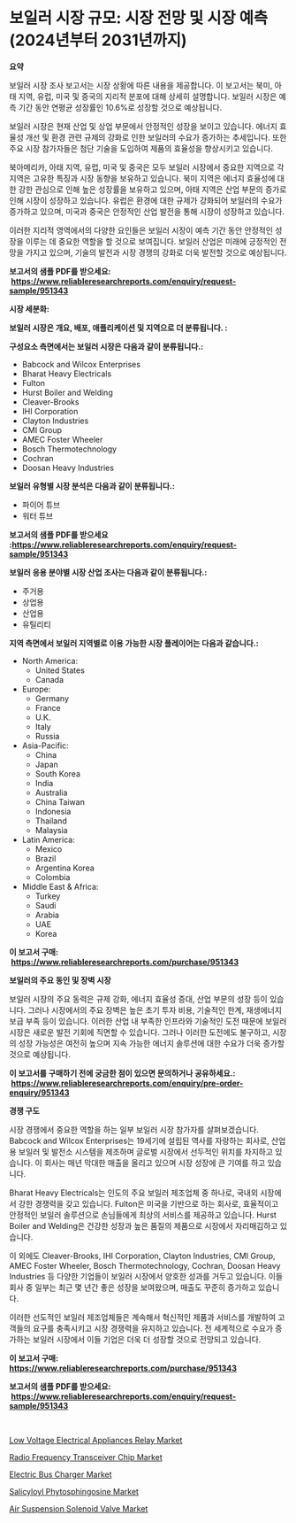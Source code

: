 <p><h1>보일러 시장 규모: 시장 전망 및 시장 예측 (2024년부터 2031년까지)</h1></p><p><strong>요약</strong></p>
<p><p>보일러 시장 조사 보고서는 시장 상황에 따른 내용을 제공합니다. 이 보고서는 북미, 아태 지역, 유럽, 미국 및 중국의 지리적 분포에 대해 상세히 설명합니다. 보일러 시장은 예측 기간 동안 연평균 성장률인 10.6%로 성장할 것으로 예상됩니다.</p><p>보일러 시장은 현재 산업 및 상업 부문에서 안정적인 성장을 보이고 있습니다. 에너지 효율성 개선 및 환경 관련 규제의 강화로 인한 보일러의 수요가 증가하는 추세입니다. 또한 주요 시장 참가자들은 첨단 기술을 도입하여 제품의 효율성을 향상시키고 있습니다.</p><p>북아메리카, 아태 지역, 유럽, 미국 및 중국은 모두 보일러 시장에서 중요한 지역으로 각 지역은 고유한 특징과 시장 동향을 보유하고 있습니다. 북미 지역은 에너지 효율성에 대한 강한 관심으로 인해 높은 성장률을 보유하고 있으며, 아태 지역은 산업 부문의 증가로 인해 시장이 성장하고 있습니다. 유럽은 환경에 대한 규제가 강화되어 보일러의 수요가 증가하고 있으며, 미국과 중국은 안정적인 산업 발전을 통해 시장이 성장하고 있습니다.</p><p>이러한 지리적 영역에서의 다양한 요인들은 보일러 시장이 예측 기간 동안 안정적인 성장을 이루는 데 중요한 역할을 할 것으로 보여집니다. 보일러 산업은 미래에 긍정적인 전망을 가지고 있으며, 기술의 발전과 시장 경쟁의 강화로 더욱 발전할 것으로 예상됩니다.</p></p>
<p><strong>보고서의 샘플 PDF를 받으세요: &nbsp;<a href="https://www.reliableresearchreports.com/enquiry/request-sample/951343">https://www.reliableresearchreports.com/enquiry/request-sample/951343</a></strong></p>
<p><strong>시장 세분화:</strong></p>
<p><strong> 보일러 시장은 개요, 배포, 애플리케이션 및 지역으로 더 분류됩니다. :</strong></p>
<p><strong>구성요소 측면에서는 보일러 시장은 다음과 같이 분류됩니다.:</strong></p>
<p><ul><li>Babcock and Wilcox Enterprises</li><li>Bharat Heavy Electricals</li><li>Fulton</li><li>Hurst Boiler and Welding</li><li>Cleaver-Brooks</li><li>IHI Corporation</li><li>Clayton Industries</li><li>CMI Group</li><li>AMEC Foster Wheeler</li><li>Bosch Thermotechnology</li><li>Cochran</li><li>Doosan Heavy Industries</li></ul></p>
<p><strong> 보일러 유형별 시장 분석은 다음과 같이 분류됩니다.:</strong></p>
<p><ul><li>파이어 튜브</li><li>워터 튜브</li></ul></p>
<p><strong>보고서의 샘플 PDF를 받으세요 :<a href="https://www.reliableresearchreports.com/enquiry/request-sample/951343">https://www.reliableresearchreports.com/enquiry/request-sample/951343</a></strong></p>
<p><strong> 보일러 응용 분야별 시장 산업 조사는 다음과 같이 분류됩니다.:</strong></p>
<p><ul><li>주거용</li><li>상업용</li><li>산업용</li><li>유틸리티</li></ul></p>
<p><strong>지역 측면에서 보일러 지역별로 이용 가능한 시장 플레이어는 다음과 같습니다.:</strong></p>
<p><ul>
    <li>
        North America:
        <ul>
            <li>United States</li>
            <li>Canada</li>
        </ul>
    </li>
    <li>
        Europe:
        <ul>
            <li>Germany</li>
            <li>France</li>
            <li>U.K.</li>
            <li>Italy</li>
            <li>Russia</li>
        </ul>
    </li>
    <li>
        Asia-Pacific:
        <ul>
            <li>China</li>
            <li>Japan</li>
            <li>South Korea</li>
            <li>India</li>
            <li>Australia</li>
            <li>China Taiwan</li>
            <li>Indonesia</li>
            <li>Thailand</li>
            <li>Malaysia</li>
        </ul>
    </li>
    <li>
        Latin America:
        <ul>
            <li>Mexico</li>
            <li>Brazil</li>
            <li>Argentina Korea</li>
            <li>Colombia</li>
        </ul>
    </li>
    <li>
        Middle East & Africa:
        <ul>
            <li>Turkey</li>
            <li>Saudi</li>
            <li>Arabia</li>
            <li>UAE</li>
            <li>Korea</li>
        </ul>
    </li>
    </ul></p>
<p><strong>이 보고서 구매: &nbsp;<a href="https://www.reliableresearchreports.com/purchase/951343">https://www.reliableresearchreports.com/purchase/951343</a></strong></p>
<p><strong>보일러의 주요 동인 및 장벽 시장</strong></p>
<p><p>보일러 시장의 주요 동력은 규제 강화, 에너지 효율성 증대, 산업 부문의 성장 등이 있습니다. 그러나 시장에서의 주요 장벽은 높은 초기 투자 비용, 기술적인 한계, 재생에너지 보급 부족 등이 있습니다. 이러한 산업 내 부족한 인프라와 기술적인 도전 때문에 보일러 시장은 새로운 발전 기회에 직면할 수 있습니다. 그러나 이러한 도전에도 불구하고, 시장의 성장 가능성은 여전히 높으며 지속 가능한 에너지 솔루션에 대한 수요가 더욱 증가할 것으로 예상됩니다.</p></p>
<p><strong>이 보고서를 구매하기 전에 궁금한 점이 있으면 문의하거나 공유하세요.: &nbsp;<a href="https://www.reliableresearchreports.com/enquiry/pre-order-enquiry/951343">https://www.reliableresearchreports.com/enquiry/pre-order-enquiry/951343</a></strong></p>
<p><strong>경쟁 구도</strong></p>
<p><p>시장 경쟁에서 중요한 역할을 하는 일부 보일러 시장 참가자를 살펴보겠습니다. Babcock and Wilcox Enterprises는 19세기에 설립된 역사를 자랑하는 회사로, 산업용 보일러 및 발전소 시스템을 제조하며 글로벌 시장에서 선두적인 위치를 차지하고 있습니다. 이 회사는 매년 막대한 매출을 올리고 있으며 시장 성장에 큰 기여를 하고 있습니다.</p><p>Bharat Heavy Electricals는 인도의 주요 보일러 제조업체 중 하나로, 국내외 시장에서 강한 경쟁력을 갖고 있습니다. Fulton은 미국을 기반으로 하는 회사로, 효율적이고 안정적인 보일러 솔루션으로 손님들에게 최상의 서비스를 제공하고 있습니다. Hurst Boiler and Welding은 건강한 성장과 높은 품질의 제품으로 시장에서 자리매김하고 있습니다.</p><p>이 외에도 Cleaver-Brooks, IHI Corporation, Clayton Industries, CMI Group, AMEC Foster Wheeler, Bosch Thermotechnology, Cochran, Doosan Heavy Industries 등 다양한 기업들이 보일러 시장에서 양호한 성과를 거두고 있습니다. 이들 회사 중 일부는 최근 몇 년간 좋은 성장을 보여왔으며, 매출도 꾸준히 증가하고 있습니다.</p><p>이러한 선도적인 보일러 제조업체들은 계속해서 혁신적인 제품과 서비스를 개발하여 고객들의 요구를 충족시키고 시장 경쟁력을 유지하고 있습니다. 전 세계적으로 수요가 증가하는 보일러 시장에서 이들 기업은 더욱 더 성장할 것으로 전망되고 있습니다.</p></p>
<p><strong>이 보고서 구매: &nbsp; <a href="https://www.reliableresearchreports.com/purchase/951343">https://www.reliableresearchreports.com/purchase/951343</a></strong></p>
<p><strong>보고서의 샘플 PDF를 받으세요: &nbsp;<a href="https://www.reliableresearchreports.com/enquiry/request-sample/951343">https://www.reliableresearchreports.com/enquiry/request-sample/951343</a></strong><strong></strong></p>
<p>&nbsp;</p>
<p><p><a href="https://github.com/FassouRP/Market-Research-Report-List-3/blob/main/low-voltage-electrical-appliances-relay-market.md">Low Voltage Electrical Appliances Relay Market</a></p><p><a href="https://github.com/rahu1506/Market-Research-Report-List-3/blob/main/radio-frequency-transceiver-chip-market.md">Radio Frequency Transceiver Chip Market</a></p><p><a href="https://issuu.com/reportprime-2/docs/electric-bus-charger-market-size-2030.pptx">Electric Bus Charger Market</a></p><p><a href="https://cedar-agate-3da.notion.site/Salicyloyl-Phytosphingosine-Market-Research-Report-Provides-Critical-Insights-that-can-help-Shape-Bu-6f39f9dd2d2e4bc18cd63d1a7693cc00">Salicyloyl Phytosphingosine Market</a></p><p><a href="https://issuu.com/reportprime-2/docs/air-suspension-solenoid-valve-market-size-2030.ppt">Air Suspension Solenoid Valve Market</a></p></p>